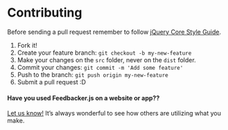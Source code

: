 # Contributing

Before sending a pull request remember to follow [jQuery Core Style Guide](http://contribute.jquery.org/style-guide/js/).

1. Fork it!
2. Create your feature branch: `git checkout -b my-new-feature`
3. Make your changes on the `src` folder, never on the `dist` folder.
4. Commit your changes: `git commit -m 'Add some feature'`
5. Push to the branch: `git push origin my-new-feature`
6. Submit a pull request :D

#### Have you used Feedbacker.js on a website or app??

[Let us know!](https://github.com/TheBrockEllis/Feedbacker.js/wiki/Sites) It’s always wonderful to see how others are utilizing what you make.